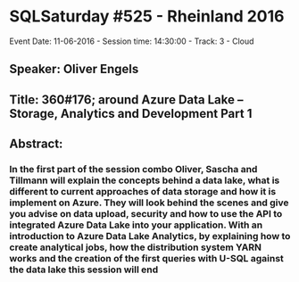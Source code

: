 # SQLSaturday #525 - Rheinland 2016
Event Date: 11-06-2016 - Session time: 14:30:00 - Track: 3 - Cloud
## Speaker: Oliver Engels
## Title: 360#176; around Azure Data Lake – Storage, Analytics and Development Part 1
## Abstract:
### In the first part of the session combo Oliver, Sascha and Tillmann will explain the concepts behind a data lake, what is different to current approaches of data storage and how it is implement on Azure. They will look behind the scenes and give you advise on data upload, security and how to use the API to integrated Azure Data Lake into your application. With an introduction to Azure Data Lake Analytics, by explaining how to create analytical jobs, how the distribution system YARN works and the creation of the first queries with U-SQL against the data lake this session will end

